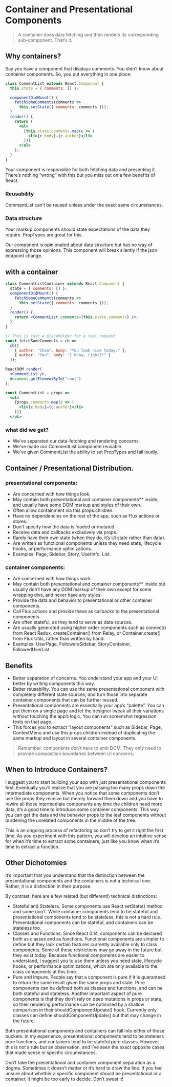 # Container and Presentational Components

> A container does data fetching and then renders its corresponding sub-component. That’s it.

## Why containers?

Say you have a component that displays comments. You didn’t know about container components. So, you put everything in one place:

```jsx
class CommentList extends React.Component {
  this.state = { comments: [] };

  componentDidMount() {
    fetchSomeComments(comments =>
      this.setState({ comments: comments }));
  }
  render() {
    return (
      <ul>
        {this.state.comments.map(c => (
          <li>{c.body}—{c.author}</li>
        ))}
      </ul>
    );
  }
}
```

Your component is responsible for both fetching data and presenting it. There’s nothing “wrong” with this but you miss out on a few benefits of React.

### Reusability
CommentList can’t be reused unless under the exact same circumstances.

### Data structure
Your markup components should state expectations of the data they require. PropTypes are great for this.

Our component is opinionated about data structure but has no way of expressing those opinions. This component will break silently if the json endpoint change.

## with a container

```jsx
class CommentListContainer extends React.Component {
  state = { comments: [] };
  componentDidMount() {
    fetchSomeComments(comments =>
      this.setState({ comments: comments }));
  }
  render() {
    return <CommentList comments={this.state.comments} />;
  }
}

// This is just a placeholder for a real request
const fetchSomeComments = cb =>
  cb([
    { author: "Chan", body: "You look nice today." },
    { author: "You", body: "I know, right?!" }
  ]);

ReactDOM.render(
  <CommentList />,
  document.getElementById("root")
);
```

```jsx
const CommentList = props =>
  <ul>
    {props.comments.map(c => (
      <li>{c.body}—{c.author}</li>
    ))}
  </ul>
```

### what did we get?

* We’ve separated our data-fetching and rendering concerns.
* We’ve made our CommentList component reusable.
* We’ve given CommentList the ability to set PropTypes and fail loudly.

## Container / Presentational Distribution.

### presentational components:

* Are concerned with how things look.
* May contain both presentational and container components** inside, and usually have some DOM markup and styles of their own.
* Often allow containment via this.props.children.
* Have no dependencies on the rest of the app, such as Flux actions or stores.
* Don’t specify how the data is loaded or mutated.
* Receive data and callbacks exclusively via props.
* Rarely have their own state (when they do, it’s UI state rather than data).
* Are written as functional components unless they need state, lifecycle hooks, or performance optimizations.
* Examples: Page, Sidebar, Story, UserInfo, List.

### container components:

* Are concerned with how things work.
* May contain both presentational and container components** inside but usually don’t have any DOM markup of their own except for some wrapping divs, and never have any styles.
* Provide the data and behavior to presentational or other container components.
* Call Flux actions and provide these as callbacks to the presentational components.
* Are often stateful, as they tend to serve as data sources.
* Are usually generated using higher order components such as connect() from React Redux, createContainer() from Relay, or Container.create() from Flux Utils, rather than written by hand.
* Examples: UserPage, FollowersSidebar, StoryContainer, FollowedUserList.

## Benefits

* Better separation of concerns. You understand your app and your UI better by writing components this way.
* Better reusability. You can use the same presentational component with completely different state sources, and turn those into separate container components that can be further reused.
* Presentational components are essentially your app’s “palette”. You can put them on a single page and let the designer tweak all their variations without touching the app’s logic. You can run screenshot regression tests on that page.
* This forces you to extract “layout components” such as Sidebar, Page, ContextMenu and use this.props.children instead of duplicating the same markup and layout in several container components.

> Remember, components don’t have to emit DOM. They only need to provide composition boundaries between UI concerns.

## When to Introduce Containers?

I suggest you to start building your app with just presentational components first. Eventually you’ll realize that you are passing too many props down the intermediate components. When you notice that some components don’t use the props they receive but merely forward them down and you have to rewire all those intermediate components any time the children need more data, it’s a good time to introduce some container components. This way you can get the data and the behavior props to the leaf components without burdening the unrelated components in the middle of the tree.

This is an ongoing process of refactoring so don’t try to get it right the first time. As you experiment with this pattern, you will develop an intuitive sense for when it’s time to extract some containers, just like you know when it’s time to extract a function.

## Other Dichotomies

It’s important that you understand that the distinction between the presentational components and the containers is not a technical one. Rather, it is a distinction in their purpose.

By contrast, here are a few related (but different!) technical distinctions:

* Stateful and Stateless. Some components use React setState() method and some don’t. While container components tend to be stateful and presentational components tend to be stateless, this is not a hard rule. Presentational components can be stateful, and containers can be stateless too.
* Classes and Functions. Since React 0.14, components can be declared both as classes and as functions. Functional components are simpler to define but they lack certain features currently available only to class components. Some of these restrictions may go away in the future but they exist today. Because functional components are easier to understand, I suggest you to use them unless you need state, lifecycle hooks, or performance optimizations, which are only available to the class components at this time.
* Pure and Impure. People say that a component is pure if it is guaranteed to return the same result given the same props and state. Pure components can be defined both as classes and functions, and can be both stateful and stateless. Another important aspect of pure components is that they don’t rely on deep mutations in props or state, so their rendering performance can be optimized by a shallow comparison in their shouldComponentUpdate() hook. Currently only classes can define shouldComponentUpdate() but that may change in the future.

Both presentational components and containers can fall into either of those buckets. In my experience, presentational components tend to be stateless pure functions, and containers tend to be stateful pure classes. However this is not a rule but an observation, and I’ve seen the exact opposite cases that made sense in specific circumstances.

Don’t take the presentational and container component separation as a dogma. Sometimes it doesn’t matter or it’s hard to draw the line. If you feel unsure about whether a specific component should be presentational or a container, it might be too early to decide. Don’t sweat it!